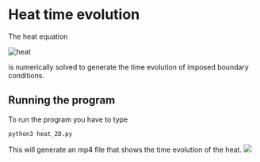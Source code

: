 # Heat time evolution
The heat equation 

![heat](http://mathurl.com/yaqjp2kr.png) 

is numerically solved to generate the time evolution of imposed boundary conditions.


## Running the program

To run the program you have to type


```
python3 heat_2D.py

```

This will generate an mp4 file that shows the time evolution of the heat.
![](heat.gif)
